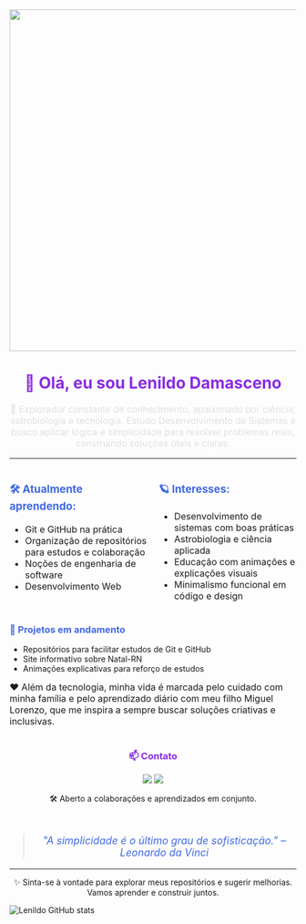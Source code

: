 <div align="center">
  <img src="https://camo.githubusercontent.com/02fd216a449ad43093a8ed09bb8e4e97488b06ce0db0dbb526e7e0a31560205d/68747470733a2f2f616c6c6861636b65642e636f6d2f75702f323031392f30332f68656c6c6f2d776f726c642e676966" width="600px"/>
</div>

<div align="center" style="text-align: center;">
  <h1 style="font-weight: bold; color: #8A2BE2;">👋 Olá, eu sou Lenildo Damasceno</h1>
</div>

<div style="font-size: 16px; color: #E0E0E0;">
<p align="center">
  🚀 Explorador constante de conhecimento, apaixonado por ciência, astrobiologia e tecnologia. Estudo Desenvolvimento de Sistemas e busco aplicar lógica e simplicidade para resolver problemas reais, construindo soluções úteis e claras.
</p>
</div>

---

<div style="display: flex; justify-content: space-between; gap: 20px; font-size: 16px;">
  <div style="flex: 1;">
    <h3 style="color: #4169E1;">🛠️ Atualmente aprendendo:</h3>
    <ul>
      <li>Git e GitHub na prática</li>
      <li>Organização de repositórios para estudos e colaboração</li>
      <li>Noções de engenharia de software</li>
      <li>Desenvolvimento Web</li>
    </ul>
  </div>
  <div style="flex: 1;">
    <h3 style="color: #4169E1;">🪐 Interesses:</h3>
    <ul>
      <li>Desenvolvimento de sistemas com boas práticas</li>
      <li>Astrobiologia e ciência aplicada</li>
      <li>Educação com animações e explicações visuais</li>
      <li>Minimalismo funcional em código e design</li>
    </ul>
  </div>
</div>

<div>
  <h3 style="color: #4169E1;">📌 Projetos em andamento</h3>
  <ul>
    <li>Repositórios para facilitar estudos de Git e GitHub</li>
    <li>Site informativo sobre Natal-RN</li>
    <li>Animações explicativas para reforço de estudos</li>
  </ul>
</div>

<div style="font-size: 16px;">
❤️ Além da tecnologia, minha vida é marcada pelo cuidado com minha família e pelo aprendizado diário com meu filho Miguel Lorenzo, que me inspira a sempre buscar soluções criativas e inclusivas.
</div>

<br>

<div align="center">
  <h3 style="color: #8A2BE2;">📫 Contato</h3>
  <a href="mailto:SEU_EMAIL_AQUI"><img src="https://img.shields.io/badge/Email-D14836?style=for-the-badge&logo=gmail&logoColor=white" /></a>
  <a href="URL_DO_SEU_LINKEDIN_AQUI"><img src="https://img.shields.io/badge/LinkedIn-0077B5?style=for-the-badge&logo=linkedin&logoColor=white" /></a>
  <p>🛠️ Aberto a colaborações e aprendizados em conjunto.</p>
</div>

<br>

> <p align="center" style="font-style: italic; font-size: 18px; color: #4169E1;">"A simplicidade é o último grau de sofisticação." – Leonardo da Vinci</p>

---

<p align="center">
✨ Sinta-se à vontade para explorar meus repositórios e sugerir melhorias. Vamos aprender e construir juntos.

  ![Lenildo GitHub stats](https://github-readme-stats.vercel.app/api?username=Lenildo-Damasceno&theme=dark&show_icons=true)
</p>
